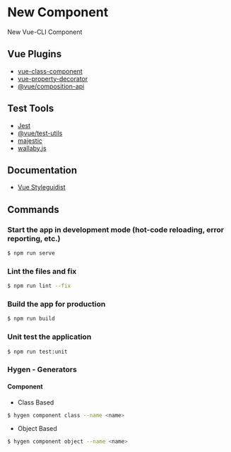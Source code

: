 # New Component

New Vue-CLI Component

## Vue Plugins
- [vue-class-component](https://github.com/vuejs/vue-class-component)
- [vue-property-decorator](https://github.com/kaorun343/vue-property-decorator)
- [@vue/composition-api](https://github.com/vuejs/composition-api)

## Test Tools

- [Jest](https://jestjs.io/)
- [@vue/test-utils](https://vue-test-utils.vuejs.org/)
- [majestic](https://github.com/Raathigesh/majestic)
- [wallaby.js](https://wallabyjs.com/)

## Documentation

- [Vue Styleguidist](https://vue-styleguidist.github.io/)

## Commands

### Start the app in development mode (hot-code reloading, error reporting, etc.)
```bash
$ npm run serve
```

### Lint the files and fix
```bash
$ npm run lint --fix
```

### Build the app for production
```bash
$ npm run build
```

### Unit test the application
```bash
$ npm run test:unit
```

### Hygen - Generators

#### Component
- Class Based
```bash
$ hygen component class --name <name>
```

- Object Based
```bash
$ hygen component object --name <name>
```
